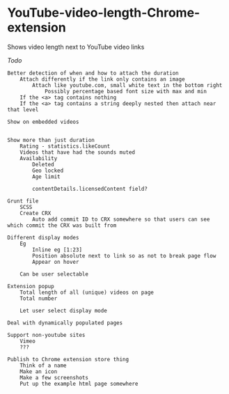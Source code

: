 YouTube-video-length-Chrome-extension
=====================================

Shows video length next to YouTube video links


*Todo*

	Better detection of when and how to attach the duration
		Attach differently if the link only contains an image
			Attach like youtube.com, small white text in the bottom right
				Possibly percentage based font size with max and min
		If the <a> tag contains nothing
		If the <a> tag contains a string deeply nested then attach near that level

	Show on embedded videos


	Show more than just duration
		Rating - statistics.likeCount
		Videos that have had the sounds muted
		Availability
			Deleted
			Geo locked
			Age limit

			contentDetails.licensedContent field?

	Grunt file
		SCSS
		Create CRX
			Auto add commit ID to CRX somewhere so that users can see which commit the CRX was built from

	Different display modes
		Eg
			Inline eg [1:23]
			Position absolute next to link so as not to break page flow
			Appear on hover

		Can be user selectable

	Extension popup
		Total length of all (unique) videos on page
		Total number

		Let user select display mode

	Deal with dynamically populated pages

	Support non-youtube sites
		Vimeo
		???

	Publish to Chrome extension store thing
		Think of a name
		Make an icon
		Make a few screenshots
		Put up the example html page somewhere